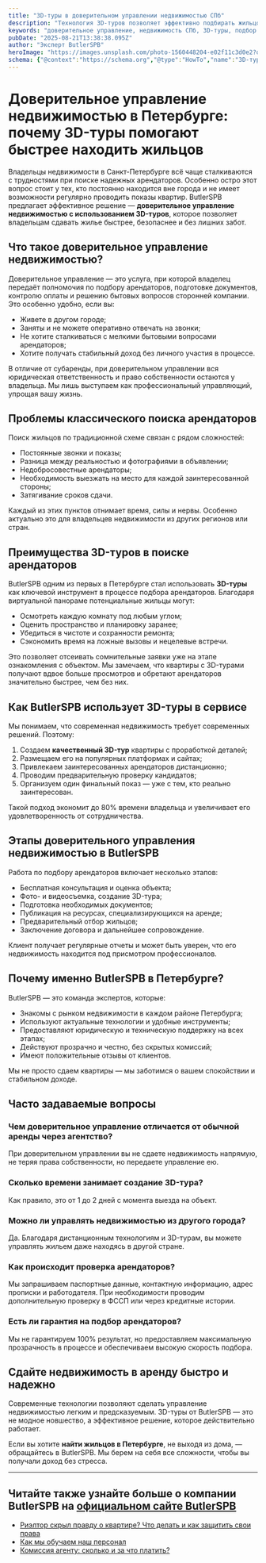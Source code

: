 ```yaml
---
title: "3D-туры в доверительном управлении недвижимостью СПб"
description: "Технология 3D-туров позволяет эффективно подбирать жильцов в Санкт-Петербурге, ускоряя процесс сдачи недвижимости в доверительное управление и повышая уровень сервиса для собственников."
keywords: "доверительное управление, недвижимость СПб, 3D-туры, подбор жильцов, аренда недвижимости, ButlerSPB, технология 3D"
pubDate: "2025-08-21T13:38:38.095Z"
author: "Эксперт ButlerSPB"
heroImage: "https://images.unsplash.com/photo-1560448204-e02f11c3d0e2?q=80&w=2070&auto=format&fit=crop"
schema: {"@context":"https://schema.org","@type":"HowTo","name":"3D-туры в доверительном управлении недвижимостью СПб","description":"Технология 3D-туров позволяет эффективно подбирать жильцов в Санкт-Петербурге, ускоряя процесс сдачи недвижимости в доверительное управление и повышая уровень сервиса для собственников.","image":{"@type":"ImageObject","url":"https://images.unsplash.com/photo-1560448204-e02f11c3d0e2?q=80&w=2070&auto=format&fit=crop"},"aggregateRating":{"@type":"AggregateRating","ratingValue":"4.9","reviewCount":477,"bestRating":"5","worstRating":"1"},"publisher":{"@type":"Organization","name":"Блог ButlerSPB","logo":{"@type":"ImageObject","url":"https://butlerspb-blog.netlify.app/favicon.ico"}},"mainEntityOfPage":{"@type":"WebPage","@id":"https://butlerspb-blog.netlify.app/blog/doveritelnoe-upravlenie-nedvizhimostyu-v-peterburge-tehnologiya-3d-turov-dlya-poiska-zhilcov/"}}
---
```

# Доверительное управление недвижимостью в Петербурге: почему 3D-туры помогают быстрее находить жильцов

Владельцы недвижимости в Санкт-Петербурге всё чаще сталкиваются с трудностями при поиске надежных арендаторов. Особенно остро этот вопрос стоит у тех, кто постоянно находится вне города и не имеет возможности регулярно проводить показы квартир. ButlerSPB предлагает эффективное решение — **доверительное управление недвижимостью с использованием 3D-туров**, которое позволяет владельцам сдавать жилье быстрее, безопаснее и без лишних забот.

## Что такое доверительное управление недвижимостью?

Доверительное управление — это услуга, при которой владелец передаёт полномочия по подбору арендаторов, подготовке документов, контролю оплаты и решению бытовых вопросов сторонней компании. Это особенно удобно, если вы:

- Живете в другом городе;
- Заняты и не можете оперативно отвечать на звонки;
- Не хотите сталкиваться с мелкими бытовыми вопросами арендаторов;
- Хотите получать стабильный доход без личного участия в процессе.

В отличие от субаренды, при доверительном управлении вся юридическая ответственность и право собственности остаются у владельца. Мы лишь выступаем как профессиональный управляющий, упрощая вашу жизнь.

## Проблемы классического поиска арендаторов

Поиск жильцов по традиционной схеме связан с рядом сложностей:

- Постоянные звонки и показы;
- Разница между реальностью и фотографиями в объявлении;
- Недобросовестные арендаторы;
- Необходимость выезжать на место для каждой заинтересованной стороны;
- Затягивание сроков сдачи.

Каждый из этих пунктов отнимает время, силы и нервы. Особенно актуально это для владельцев недвижимости из других регионов или стран.

## Преимущества 3D-туров в поиске арендаторов

ButlerSPB одним из первых в Петербурге стал использовать **3D-туры** как ключевой инструмент в процессе подбора арендаторов. Благодаря виртуальной панораме потенциальные жильцы могут:

- Осмотреть каждую комнату под любым углом;
- Оценить пространство и планировку заранее;
- Убедиться в чистоте и сохранности ремонта;
- Сэкономить время на ложные вызовы и нецелевые встречи.

Это позволяет отсеивать сомнительные заявки уже на этапе ознакомления с объектом. Мы замечаем, что квартиры с 3D-турами получают вдвое больше просмотров и обретают арендаторов значительно быстрее, чем без них.

## Как ButlerSPB использует 3D-туры в сервисе

Мы понимаем, что современная недвижимость требует современных решений. Поэтому:

1. Создаем **качественный 3D-тур** квартиры с проработкой деталей;
2. Размещаем его на популярных платформах и сайтах;
3. Привлекаем заинтересованных арендаторов дистанционно;
4. Проводим предварительную проверку кандидатов;
5. Организуем один финальный показ — уже с тем, кто реально заинтересован.

Такой подход экономит до 80% времени владельца и увеличивает его удовлетворенность от сотрудничества.

## Этапы доверительного управления недвижимостью в ButlerSPB

Работа по подбору арендаторов включает несколько этапов:

- Бесплатная консультация и оценка объекта;
- Фото- и видеосъемка, создание 3D-тура;
- Подготовка необходимых документов;
- Публикация на ресурсах, специализирующихся на аренде;
- Предварительный отбор жильцов;
- Заключение договора и дальнейшее сопровождение.

Клиент получает регулярные отчеты и может быть уверен, что его недвижимость находится под присмотром профессионалов.

## Почему именно ButlerSPB в Петербурге?

ButlerSPB — это команда экспертов, которые:

- Знакомы с рынком недвижимости в каждом районе Петербурга;
- Используют актуальные технологии и удобные инструменты;
- Предоставляют юридическую и техническую поддержку на всех этапах;
- Действуют прозрачно и честно, без скрытых комиссий;
- Имеют положительные отзывы от клиентов.

Мы не просто сдаем квартиры — мы заботимся о вашем спокойствии и стабильном доходе.

## Часто задаваемые вопросы

### Чем доверительное управление отличается от обычной аренды через агентство?
При доверительном управлении вы не сдаете недвижимость напрямую, не теряя права собственности, но передаете управление ею.

### Сколько времени занимает создание 3D-тура?
Как правило, это от 1 до 2 дней с момента выезда на объект.

### Можно ли управлять недвижимостью из другого города?
Да. Благодаря дистанционным технологиям и 3D-турам, вы можете управлять жильем даже находясь в другой стране.

### Как происходит проверка арендаторов?
Мы запрашиваем паспортные данные, контактную информацию, адрес прописки и работодателя. При необходимости проводим дополнительную проверку в ФССП или через кредитные истории.

### Есть ли гарантия на подбор арендаторов?
Мы не гарантируем 100% результат, но предоставляем максимальную прозрачность в процессе и обеспечиваем высокую скорость подбора.

## Сдайте недвижимость в аренду быстро и надежно

Современные технологии позволяют сделать управление недвижимостью легким и предсказуемым. 3D-туры от ButlerSPB — это не модное новшество, а эффективное решение, которое действительно работает.

Если вы хотите **найти жильцов в Петербурге**, не выходя из дома, — обращайтесь в ButlerSPB. Мы берем на себя все сложности, чтобы вы получали доход без стресса.

---

## Читайте также узнайте больше о компании ButlerSPB на <a href="https://butlerspb.ru/o-nas" target="_blank" rel="nofollow">официальном сайте ButlerSPB</a>

*   [Риэлтор скрыл правду о квартире? Что делать и как защитить свои права](/blog/chto-delat-esli-rieltor-skryl-vazhnuyu-informaciyu-ob-obekte/)
*   [Как мы обучаем наш персонал](/blog/kak-my-obuchaem-nash-personal/)
*   [Комиссия агенту: сколько и за что платить?](/blog/komissiya-agentu/)

